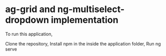# ag-grid and ng-multiselect-dropdown implementation


To run this application, 

Clone the repository, 
Install npm in the inside the application folder,
Run ng serve
